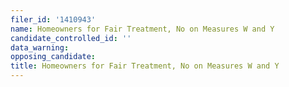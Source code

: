 ```yaml
---
filer_id: '1410943'
name: Homeowners for Fair Treatment, No on Measures W and Y
candidate_controlled_id: ''
data_warning: 
opposing_candidate: 
title: Homeowners for Fair Treatment, No on Measures W and Y
---
```


